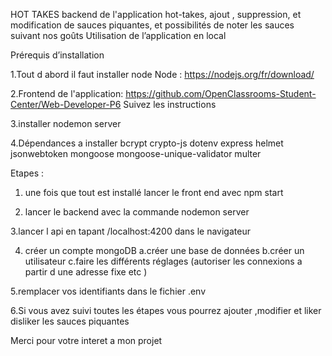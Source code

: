 HOT TAKES 
backend de l'application hot-takes, ajout , suppression, et modification  de sauces piquantes, et possibilités de noter les sauces suivant nos goûts
Utilisation de l’application en local


Prérequis d’installation

1.Tout d abord il faut installer node
Node : https://nodejs.org/fr/download/


2.Frontend de l'application: https://github.com/OpenClassrooms-Student-Center/Web-Developer-P6
Suivez les instructions

3.installer nodemon server

4.Dépendances a installer
bcrypt
crypto-js
dotenv
express
helmet
jsonwebtoken
mongoose
mongoose-unique-validator
multer

Etapes :

1. une fois que tout est installé lancer le front end avec npm start

2. lancer le backend avec la commande nodemon server

3.lancer l api en tapant /localhost:4200 dans le navigateur

4. créer un compte mongoDB 
a.créer une base de données
b.créer un utilisateur
c.faire les différents réglages (autoriser les connexions a partir d une adresse fixe etc )

5.remplacer vos identifiants dans le fichier .env

6.Si vous avez suivi toutes les étapes vous pourrez ajouter ,modifier et liker disliker les sauces piquantes

Merci pour votre interet a mon projet